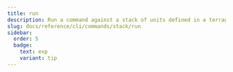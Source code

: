 ```yaml
---
title: run
description: Run a command against a stack of units defined in a terragrunt.stack.hcl file.
slug: docs/reference/cli/commands/stack/run
sidebar:
  order: 5
  badge:
    text: exp
    variant: tip
---
```


<!-- This page is intentionally empty. Commands are defined in `src/pages/docs/reference/cli/commands/[...slug.astro] -->
<!-- This file is a placeholder to ensure that other pages see commands in their sidebars, and so that the data is accessible in the docs collection. -->
